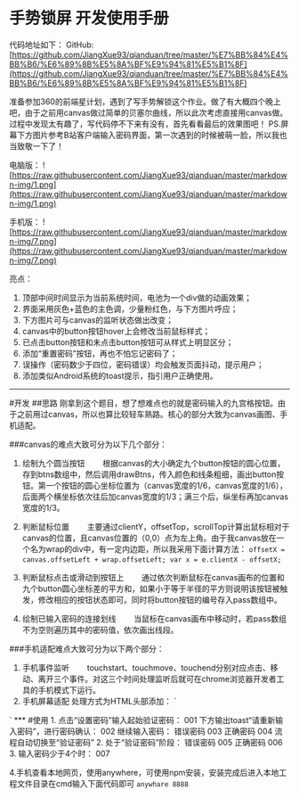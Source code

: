 手势锁屏 开发使用手册
===========
代码地址如下：
GitHub:[https://github.com/JiangXue93/qianduan/tree/master/%E7%BB%84%E4%BB%B6/%E6%89%8B%E5%8A%BF%E9%94%81%E5%B1%8F](https://github.com/JiangXue93/qianduan/tree/master/%E7%BB%84%E4%BB%B6/%E6%89%8B%E5%8A%BF%E9%94%81%E5%B1%8F)

准备参加360的前端星计划，遇到了写手势解锁这个作业。做了有大概四个晚上吧，由于之前用canvas做过简单的贝塞尔曲线，所以此次考虑直接用canvas做。过程中发现太有趣了，写代码停不下来有没有，首先看看最后的效果图吧！
PS.屏幕下方图片参考B站客户端输入密码界面，第一次遇到的时候被萌一脸，所以我也当致敬一下了！

电脑版：
![https://raw.githubusercontent.com/JiangXue93/qianduan/master/markdown-img/1.png](https://raw.githubusercontent.com/JiangXue93/qianduan/master/markdown-img/1.png)

手机版：
![https://raw.githubusercontent.com/JiangXue93/qianduan/master/markdown-img/7.png](https://raw.githubusercontent.com/JiangXue93/qianduan/master/markdown-img/7.png)

亮点：
1. 顶部中间时间显示为当前系统时间，电池为一个div做的动画效果；
2. 界面采用灰色+蓝色的主色调，少量粉红色，与下方图片呼应；
3. 下方图片可与canvas的监听状态做出改变；
4. canvas中的button按钮hover上会修改当前鼠标样式；
5. 已点击button按钮和未点击button按钮可从样式上明显区分；
6. 添加“重置密码”按钮，再也不怕忘记密码了；
7. 误操作（密码数少于四位，密码错误）均会触发页面抖动，提示用户；
8. 添加类似Android系统的toast提示，指引用户正确使用。

***
#开发
##思路
刚拿到这个题目，想了想难点也的就是密码输入的九宫格按钮。由于之前用过canvas，所以也算比较轻车熟路。核心的部分大致为canvas画图、手机适配。

###canvas的难点大致可分为以下几个部分：
1. 绘制九个圆当按钮
&emsp;&emsp;根据canvas的大小确定九个button按钮的圆心位置，存到btns数组中，然后调用drawBtns，传入颜色和线条粗细，画出button按钮。第一个按钮的圆心坐标位置为（canvas宽度的1/6，canvas宽度的1/6），后面两个横坐标依次往后加canvas宽度的1/3；满三个后，纵坐标再加canvas宽度的1/3。
2. 判断鼠标位置
&emsp;&emsp;主要通过clientY，offsetTop，scrollTop计算出鼠标相对于canvas的位置，且canvas位置的（0,0）点为左上角。由于我canvas放在一个名为wrap的div中，有一定内边距，所以我采用下面计算方法：
    `
    offsetX = canvas.offsetLeft + wrap.offsetLeft;
    var x = e.clientX - offsetX;
    `

3. 判断鼠标点击或滑动到按钮上
&emsp;&emsp;通过依次判断鼠标在canvas画布的位置和九个button圆心坐标差的平方和，如果小于等于半径的平方则说明该按钮被触发，修改相应的按钮状态即可。同时将button按钮的编号存入pass数组中。

4. 绘制已输入密码的连接划线
&emsp;&emsp;当鼠标在canvas画布中移动时，若pass数组不为空则遍历其中的密码值，依次画出线段。

###手机适配难点大致可分为以下两个部分：
1. 手机事件监听
&emsp;&emsp;touchstart、touchmove、touchend分别对应点击、移动、离开三个事件。对这三个时间处理监听后就可在chrome浏览器开发者工具的手机模式下运行。
2. 手机屏幕适配
处理方式为HTML头部添加：
`
<meta name="viewport" content="width=device-width" >
`
***
#使用
1. 点击“设置密码”输入起始验证密码：
001
下方输出toast“请重新输入密码”，进行密码确认：
002
继续输入密码：
错误密码
003
正确密码
004
流程自动切换至“验证密码”
2. 处于“验证密码”阶段：
错误密码
005
正确密码
006
3. 输入密码少于4个时：
007


4.手机查看本地网页，使用anywhere，可使用npm安装，安装完成后进入本地工程文件目录在cmd输入下面代码即可
`
anywhare 8888
`






